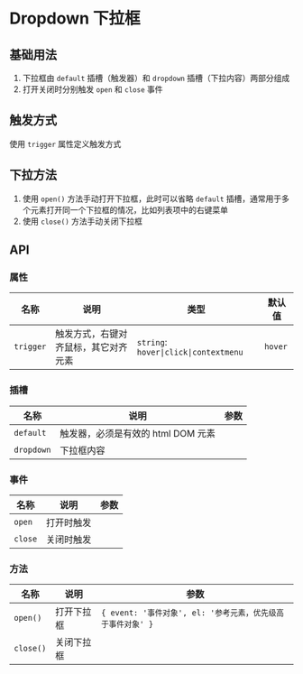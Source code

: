 # Dropdown 下拉框

## 基础用法

1. 下拉框由 `default` 插槽（触发器）和 `dropdown` 插槽（下拉内容）两部分组成
2. 打开关闭时分别触发 `open` 和 `close` 事件

<preview path="./demos/basic.vue"></preview>

## 触发方式

使用 `trigger` 属性定义触发方式

<preview path="./demos/trigger.vue"></preview>

## 下拉方法

1. 使用 `open()` 方法手动打开下拉框，此时可以省略 `default` 插槽，通常用于多个元素打开同一个下拉框的情况，比如列表项中的右键菜单
2. 使用 `close()` 方法手动关闭下拉框

<preview path="./demos/method.vue"></preview>

## API

### 属性

| 名称      | 说明                                 | 类型                                  | 默认值  |
| --------- | ------------------------------------ | ------------------------------------- | ------- |
| `trigger` | 触发方式，右键对齐鼠标，其它对齐元素 | `string`: `hover\|click\|contextmenu` | `hover` |

### 插槽

| 名称       | 说明                               | 参数 |
| ---------- | ---------------------------------- | ---- |
| `default`  | 触发器，必须是有效的 html DOM 元素 |      |
| `dropdown` | 下拉框内容                         |      |

### 事件

| 名称    | 说明       | 参数 |
| ------- | ---------- | ---- |
| `open`  | 打开时触发 |      |
| `close` | 关闭时触发 |      |

### 方法

| 名称      | 说明       | 参数                                                        |
| --------- | ---------- | ----------------------------------------------------------- |
| `open()`  | 打开下拉框 | `{ event: '事件对象', el: '参考元素，优先级高于事件对象' }` |
| `close()` | 关闭下拉框 |                                                             |
